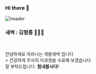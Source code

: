 ### Hi there 👋
![header](https://capsule-render.vercel.app/api?type=wave&color=auto&height=300&section=header&text=Kim%20Tokki%20Blog&fontSize=90)

### 새싹 : 김형통 👋👋👋

</br>
<p> 안녕하세요 자라나는 개발새싹 입니다</br>
    > 건강하게 무사히 이과정을 수료해 보겠습니다</br>
    잘 부탁드립니다. <strong> 힘내봅시다!</strong> </p>



